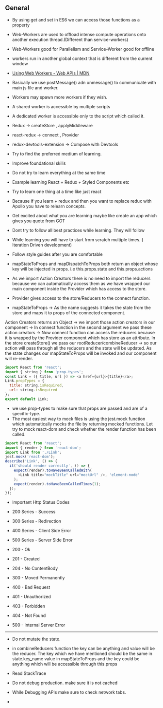 ## General

- By using get and set in ES6 we can access those functions as a property
- Web-Workers are used to offload intense compute operations onto another execution thread.(Different than service-workers)
- Web-Workers good for Parallelism and Service-Worker good for offline 
- workers run in another global context that is different from the current window
- [Using Web Workers - Web APIs | MDN](https://developer.mozilla.org/en-US/docs/Web/API/Web_Workers_API/Using_web_workers)
- Basically we use postMessage() adn onmessage() to communicate with main js file and worker. 
- Workers may spawn more workers if they wish.
- A shared worker is accessible by multiple scripts
- A dedicated worker is accessible only to the script which called it.
- Redux -> createStore , applyMiddleware
- react-redux -> connect , Provider
- redux-devtools-extension -> Compose with Devtools

- Try to find the preferred medium of learning.
- Improve foundational skills
- Do not try to learn everything at the same time
- Example learning React + Redux + Styled Components etc
- Try to learn one thing at a time like just react
- Because if you learn + redux and then you want to replace redux with Apollo you have to relearn concepts.
- Get excited about what you are learning maybe like create an app which gives you quote from GOT
- Dont try to follow all best practices while learning. They will follow
- While learning you will have to start from scratch multiple times. ( Iteration Driven development)
- Follow style guides after you are comfortable



- mapStateToProps and mapDispatchToProps both return an object whose key will be injected in props.
 i.e this.props.state and this.props.actions
 - As we import Action Creators there is no need to import the reducers because we can automatically access them as we have wrapped our main component inside the Provider which has access to the store.
 - Provider gives access to the store/Reducers to the connect function.
 - mapStateToProps -> As the name suggests it takes the state from the store and maps it to props of the connected component.

Action Creators returns an Object -> we import those action creators in our component -> In connect function in the second argument we pass these action creators -> Now connect function can access the reducers because it is wrapped by the Provider component which has store as an attribute.
In the store createStore() we pass our rootReducer/combineReducer -> so our action will pass through all the reducers and the state will be updated.
As the state changes our mapStateToProps will be invoked and our component will re-render.

```javascript
import React from 'react';
import { string } from 'prop-types';
const Link = ({ title, url }) => <a href={url}>{title}</a>;
Link.propTypes = {
  title: string.isRequired,
  url: string.isRequired
};
export default Link;
```
- we use prop-types to make sure that props are passed and are of a specific-type.
- The most easiest way to mock files is using the jest.mock function which automatically mocks the file by returning mocked functions. Let try to mock react-dom and check whether the render function has been called.
```javascript
import React from 'react';
import { render } from 'react-dom';
import Link from './Link';
jest.mock('react-dom');
describe('Link', () => {
  it('should render correctly', () => {
    expect(render).toHaveBeenCalledWith(
      <Link title="mockTitle" url="mockUrl" />, 'element-node'
    );
    expect(render).toHaveBeenCalledTimes(1);
  });
});
```
- Important Http Status Codes
- 200 Series - Success
- 300 Series - Redirection
- 400 Series - Client Side Error
- 500 Series - Server Side Error

- 200 - Ok
- 201 - Created
- 204 - No ContentBody

- 300 - Moved Permanently

- 400 - Bad Request
- 401 - Unauthorized
- 403 - Forbidden
- 404 - Not Found

- 500 - Internal Server Error


---
- Do not mutate the state.
- in combineReducers function the key can be anything and value will be the reducer. The key which we have mentioned should be the same in state.key_name value in mapStateToProps and the key could be anything which will be accessible through this.props

- Read StackTrace
- Do not debug production. make sure it is not cached
- While Debugging APIs make sure to check network tabs.
- 


<!--stackedit_data:
eyJoaXN0b3J5IjpbLTI1NTAyMDcxM119
-->